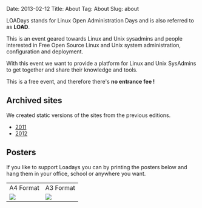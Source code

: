 Date: 2013-02-12
Title: About
Tag: About
Slug: about

LOADays stands for Linux Open Administration Days and is also referred 
to as __LOAD__.

This is an event geared towards Linux and Unix sysadmins and people interested in Free Open Source Linux and Unix system administration, configuration and deployment.  

With this event we want to provide a platform for Linux and Unix SysAdmins to get together and share their knowledge and tools. 

This is a free event, and therefore there's __no entrance fee !__

Archived sites
--------------
We created static versions of the sites from the previous editions.

- [2011](../static/archives/2011/index.html)
- [2012](../static/archives/2012/index.html)

Posters
-------
 If you like to support Loadays you can by printing the posters below
 and hang them in your office, school or anywhere you want.

<table>
<tr><td>A4 Format</td><td>A3 Format</td></tr> 
<tr>
<td><a href="../static/images/LOAD_affiche_A4_2013.png"><img src="../static/images/LOAD_affiche_2013_thumb.png"/></a></td>
<td><a href="../static/images/LOAD_affiche_A3_2013.png"><img src="../static/images/LOAD_affiche_2013_thumb.png"/></a></td>
</tr>
</table>

